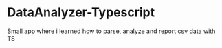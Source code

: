 # DataAnalyzer-Typescript
Small app where i learned how to parse, analyze and report csv data with TS 
